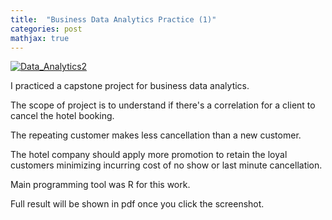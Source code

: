 ```yaml
---
title:  "Business Data Analytics Practice (1)"
categories: post
mathjax: true
---
```


[![Data_Analytics2](https://raw.githubusercontent.com/SeokLeeUS/seokleeus.github.io/master/_images/_Data_Analytics/Data_Analytics_Hotel_Cancellation.jpg)](https://nbviewer.jupyter.org/github/SeokLeeUS/seokleeus.github.io/blob/master/Business_Analytics_Capstone.pdf)

I practiced a capstone project for business data analytics. 

The scope of project is to understand if there's a correlation for a client to cancel the hotel booking. 

The repeating customer makes less cancellation than a new customer. 

The hotel company should apply more promotion to retain the loyal customers minimizing incurring cost of no show or last minute cancellation. 

Main programming tool was R for this work. 

Full result will be shown in pdf once you click the screenshot. 
